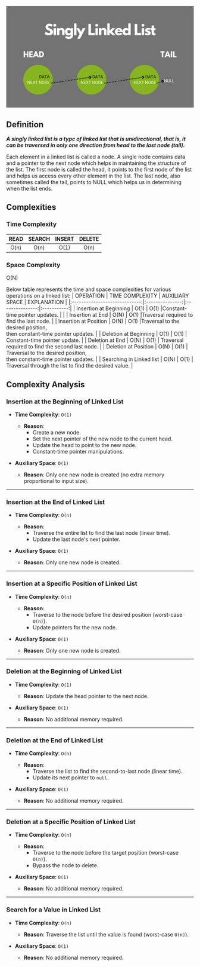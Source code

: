 ![List Structure](./singly-linked-list.png)

## Definition

<i><strong>A singly linked list is a type of linked list that is unidirectional, that is,
it can be traversed in only one direction from head to the last node (tail).</strong></i>


Each element in a linked list is called a node. A single node contains data and a pointer 
to the next node which helps in maintaining the structure of the list. The first node is called the head,
it points to the first node of the list and helps us access every other element in the list. 
The last node, also sometimes called the tail, points to NULL which helps us in determining when the list ends.


## Complexities

### Time Complexity

| READ | SEARCH | INSERT | DELETE |
| :--: | :----: | :----: | :----: |
| O(n) |  O(n)  |  O(1)  |  O(n)  |

### Space Complexity

O(N)


Below table represents the time and space complexities for various operations on a linked list:
| OPERATION | TIME COMPLEXITY | AUXILIARY SPACE | EXPLANATION |
|:-----------------------------:|:---------------:|:---------------:|:-----------:|
| Insertion at Beginning | O(1) | O(1) |Constant-time pointer updates. | |
| Insertion at End | O(N) | O(1) |Traversal required to find the last node. |
| Insertion at Position | O(N) | O(1) |Traversal to the desired position,<br>then constant-time pointer updates. |
| Deletion at Beginning | O(1) | O(1) | Constant-time pointer update. |
| Deletion at End | O(N) | O(1) | Traversal required to find the second last node. |
| Deletion at Position | O(N) | O(1) | Traversal to the desired position,<br>then constant-time pointer updates. |
| Searching in Linked list | O(N) | O(1) | Traversal through the list to find the desired value. |


## Complexity Analysis

### Insertion at the Beginning of Linked List
- **Time Complexity**: `O(1)`  
  - **Reason**:  
    - Create a new node.  
    - Set the next pointer of the new node to the current head.  
    - Update the head to point to the new node.  
    - Constant-time pointer manipulations.  

- **Auxiliary Space**: `O(1)`  
  - **Reason**: Only one new node is created (no extra memory proportional to input size).  

---

### Insertion at the End of Linked List
- **Time Complexity**: `O(n)`  
  - **Reason**:  
    - Traverse the entire list to find the last node (linear time).  
    - Update the last node's next pointer.  

- **Auxiliary Space**: `O(1)`  
  - **Reason**: Only one new node is created.  

---

### Insertion at a Specific Position of Linked List
- **Time Complexity**: `O(n)`  
  - **Reason**:  
    - Traverse to the node before the desired position (worst-case `O(n)`).  
    - Update pointers for the new node.  

- **Auxiliary Space**: `O(1)`  
  - **Reason**: Only one new node is created.  

---

### Deletion at the Beginning of Linked List
- **Time Complexity**: `O(1)`  
  - **Reason**: Update the head pointer to the next node.  

- **Auxiliary Space**: `O(1)`  
  - **Reason**: No additional memory required.  

---

### Deletion at the End of Linked List
- **Time Complexity**: `O(n)`  
  - **Reason**:  
    - Traverse the list to find the second-to-last node (linear time).  
    - Update its next pointer to `null`.  

- **Auxiliary Space**: `O(1)`  
  - **Reason**: No additional memory required.  

---

### Deletion at a Specific Position of Linked List
- **Time Complexity**: `O(n)`  
  - **Reason**:  
    - Traverse to the node before the target position (worst-case `O(n)`).  
    - Bypass the node to delete.  

- **Auxiliary Space**: `O(1)`  
  - **Reason**: No additional memory required.  

---

### Search for a Value in Linked List
- **Time Complexity**: `O(n)`  
  - **Reason**: Traverse the list until the value is found (worst-case `O(n)`).  

- **Auxiliary Space**: `O(1)`  
  - **Reason**: No additional memory required.  
